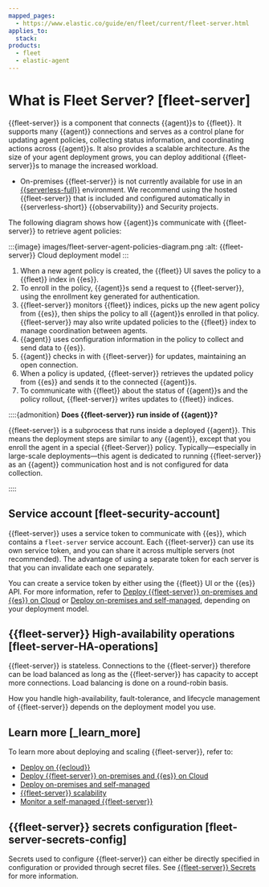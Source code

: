 ```yaml
---
mapped_pages:
  - https://www.elastic.co/guide/en/fleet/current/fleet-server.html
applies_to:
  stack:
products:
  - fleet
  - elastic-agent
---
```


# What is Fleet Server? [fleet-server]

{{fleet-server}} is a component that connects {{agent}}s to {{fleet}}. It supports many {{agent}} connections and serves as a control plane for updating agent policies, collecting status information, and coordinating actions across {{agent}}s. It also provides a scalable architecture. As the size of your agent deployment grows, you can deploy additional {{fleet-server}}s to manage the increased workload.

* On-premises {{fleet-server}} is not currently available for use in an [{{serverless-full}}](/deploy-manage/deploy/elastic-cloud/serverless.md) environment. We recommend using the hosted {{fleet-server}} that is included and configured automatically in {{serverless-short}} {{observability}} and Security projects.

The following diagram shows how {{agent}}s communicate with {{fleet-server}} to retrieve agent policies:

:::{image} images/fleet-server-agent-policies-diagram.png
:alt: {{fleet-server}} Cloud deployment model
:::


1. When a new agent policy is created, the {{fleet}} UI saves the policy to a {{fleet}} index in {{es}}.
2. To enroll in the policy, {{agent}}s send a request to {{fleet-server}}, using the enrollment key generated for authentication.
3. {{fleet-server}} monitors {{fleet}} indices, picks up the new agent policy from {{es}}, then ships the policy to all {{agent}}s enrolled in that policy. {{fleet-server}} may also write updated policies to the {{fleet}} index to manage coordination between agents.
4. {{agent}} uses configuration information in the policy to collect and send data to {{es}}.
5. {{agent}} checks in with {{fleet-server}} for updates, maintaining an open connection.
6. When a policy is updated, {{fleet-server}} retrieves the updated policy from {{es}} and sends it to the connected {{agent}}s.
7. To communicate with {{fleet}} about the status of {{agent}}s and the policy rollout, {{fleet-server}} writes updates to {{fleet}} indices.

::::{admonition}
**Does {{fleet-server}} run inside of {{agent}}?**

{{fleet-server}} is a subprocess that runs inside a deployed {{agent}}. This means the deployment steps are similar to any {{agent}}, except that you enroll the agent in a special {{fleet-Server}} policy. Typically—​especially in large-scale deployments—​this agent is dedicated to running {{fleet-server}} as an {{agent}} communication host and is not configured for data collection.

::::



## Service account [fleet-security-account]

{{fleet-server}} uses a service token to communicate with {{es}}, which contains a `fleet-server` service account. Each {{fleet-server}} can use its own service token, and you can share it across multiple servers (not recommended). The advantage of using a separate token for each server is that you can invalidate each one separately.

You can create a service token by either using the {{fleet}} UI or the {{es}} API. For more information, refer to [Deploy {{fleet-server}} on-premises and {{es}} on Cloud](/reference/fleet/add-fleet-server-mixed.md) or [Deploy on-premises and self-managed](/reference/fleet/add-fleet-server-on-prem.md), depending on your deployment model.


## {{fleet-server}} High-availability operations [fleet-server-HA-operations]

{{fleet-server}} is stateless. Connections to the {{fleet-server}} therefore can be load balanced as long as the {{fleet-server}} has capacity to accept more connections. Load balancing is done on a round-robin basis.

How you handle high-availability, fault-tolerance, and lifecycle management of {{fleet-server}} depends on the deployment model you use.


## Learn more [_learn_more]

To learn more about deploying and scaling {{fleet-server}}, refer to:

* [Deploy on {{ecloud}}](/reference/fleet/add-fleet-server-cloud.md)
* [Deploy {{fleet-server}} on-premises and {{es}} on Cloud](/reference/fleet/add-fleet-server-mixed.md)
* [Deploy on-premises and self-managed](/reference/fleet/add-fleet-server-on-prem.md)
* [{{fleet-server}} scalability](/reference/fleet/fleet-server-scalability.md)
* [Monitor a self-managed {{fleet-server}}](/reference/fleet/fleet-server-monitoring.md)


## {{fleet-server}} secrets configuration [fleet-server-secrets-config]

Secrets used to configure {{fleet-server}} can either be directly specified in configuration or provided through secret files. See [{{fleet-server}} Secrets](/reference/fleet/fleet-server-secrets.md) for more information.
